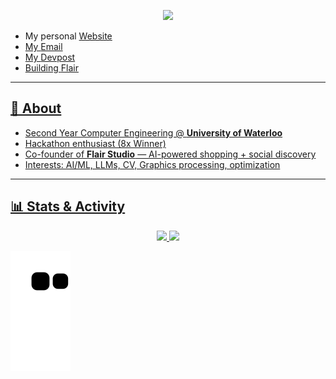 <!-- Hero -->
<p align="center">
  <img src="https://readme-typing-svg.demolab.com?font=Inter&size=28&pause=1200&color=36C5F0&center=true&vCenter=true&width=900&lines=Hey%2C+I'm+Anton+Lee+%F0%9F%91%8B;Computer+Engineering+%40+University+of+Waterloo" />
</p>

- My personal <a href="https://antonlee.ca">Website
- My <a href="mailto:ach2lee@uwaterloo.ca">Email
- My <a href="https://devpost.com/cx">Devpost
- Building <a href="https://flair.social">Flair

---

## 👋 About
- Second Year Computer Engineering @ **University of Waterloo**
- Hackathon enthusiast (8x Winner)
- Co-founder of **Flair Studio** — AI-powered shopping + social discovery
- Interests: AI/ML, LLMs, CV, Graphics processing, optimization

---

## 📊 Stats & Activity
<p align="center">
  <img height="165" src="https://github-readme-stats.vercel.app/api?username=anton-chl&show_icons=true&theme=tokyonight&hide_border=true"/>
  <img height="165" src="https://github-readme-streak-stats.herokuapp.com?user=anton-chl&theme=tokyonight&hide_border=true"/>
</p>

![snake animation](https://github.com/anton-chl/anton-chl/blob/output/github-contributions-snake.svg)


